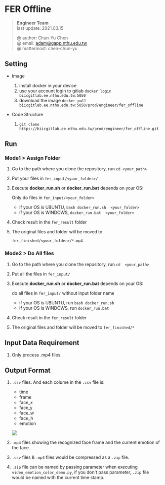 # FER Offline
> **Engineer Team**  
> last update: 2021.03.15    
> 
> @ author: Chun-Yu Chen  
> @ email: adam@gapp.nthu.edu.tw  
> @ mattermost: chen-chun-yu  


## Setting
* Image    
	1. install docker in your device
	2. use your account login to gitlab `docker login biicgitlab.ee.nthu.edu.tw:5050`
	3. download the image `docker pull biicgitlab.ee.nthu.edu.tw:5050/prod/engineer/fer_offline`

* Code Structure
	1. `git clone https://biicgitlab.ee.nthu.edu.tw/prod/engineer/fer_offline.git`

## Run 

### Mode1 > Assign Folder 

1. Go to the path where you clone the repository, run `cd <your_path>`

2. Put your files in `fer_input/<your_folder>/` 
  
3. Execute **docker_run.sh** or **docker_run.bat** depends on your OS:     
     
   Only do files in `fer_input/<your_folder>`    
   * if your OS is UBUNTU, `bash docker_run.sh  <your_folder>`   
   * if your OS is WINDOWS, `docker_run.bat  <your_folder>`

4. Check result in the `fer_result` folder 
5. The original files and folder will be moved to 
	
	`fer_finished/<your_folder>/*.mp4`  

### Mode2 > Do All files

1. Go to the path where you clone the repository, run `cd  <your_path>`

2. Put all the files in `fer_input/` 

3. Execute **docker_run.sh** or **docker_run.bat** depends on your OS:     
     
   do all files in `fer_input/` without input folder name
	* if your OS is UBUNTU, run `bash docker_run.sh`
	* if your OS is WINDOWS, run `docker_run.bat` 

4. Check result in the `fer_result` folder 
5. The original files and folder will be moved to `fer_finished/*`

## Input Data Requirement
1. Only process .mp4 files.

## Output Format
1. `.csv` files. And each colume in the `.csv` file is:
    * time
    * frame
    * face_x
    * face_y
    * face_w
    * face_h
    * emotion

    ![](https://i.imgur.com/lvjzuci.png)
2. `.mp4` files showing the recognized face frame and the current emotion of the face.
3. `.csv` files & `.mp4` files would be compressed as a `.zip` file.
4. `.zip` file can be named by passing parameter when executing `video_emotion_color_demo.py`, if you don't pass parameter, `.zip` file would be named with the current time stamp.
